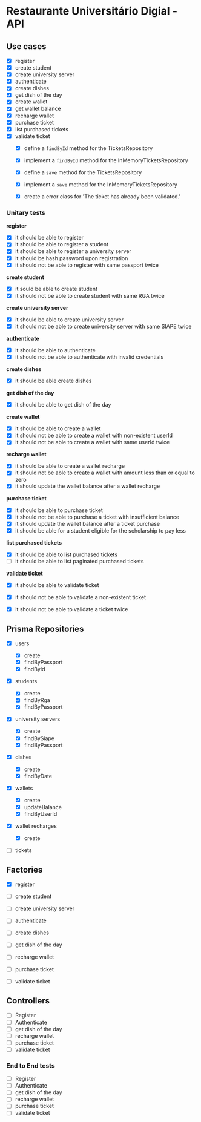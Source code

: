 # Restaurante Universitário Digial - API

## Use cases

- [x] register
- [x] create student
- [x] create university server
- [x] authenticate
- [x] create dishes
- [x] get dish of the day
- [x] create wallet
- [x] get wallet balance
- [x] recharge wallet
- [x] purchase ticket
- [x] list purchased tickets 
- [x] validate ticket
  - [x] define a `findById` method for the TicketsRepository
  - [x] implement a `findById` method for the InMemoryTicketsRepository
  - [x] define a `save` method for the TicketsRepository
  - [x] implement a `save` method for the InMemoryTicketsRepository
  - [x] create a error class for 'The ticket has already been validated.'


### Unitary tests

**register**

- [x] it should be able to register
- [x] it should be able to register a student
- [x] it should be able to register a university server
- [x] it should be hash password upon registration
- [x] it should not be able to register with same passport twice

**create student**

- [x] it sould be able to create student
- [x] it should not be able to create student with same RGA twice

**create university server**

- [x] it should be able to create university server
- [x] it should not be able to create university server with same SIAPE twice

**authenticate**

- [x] it should be able to authenticate
- [x] it should not be able to authenticate with invalid credentials

**create dishes**

- [x] it should be able create dishes

**get dish of the day**

- [x] it should be able to get dish of the day

**create wallet**

- [x] it should be able to create a wallet
- [x] it should not be able to create a wallet with non-existent userId
- [x] it should not be able to create a wallet with same userId twice

**recharge wallet**

- [x] it should be able to create a wallet recharge
- [x] it should not be able to create a wallet with amount less than or equal to zero
- [x] it should update the wallet balance after a wallet recharge

**purchase ticket**

- [x] it should be able to purchase ticket
- [x] it should not be able to purchase a ticket with insufficient balance
- [x] it should update the wallet balance after a ticket purchase
- [x] it should be able for a student eligible for the scholarship to pay less

**list purchased tickets**

- [x] it should be able to list purchased tickets
- [ ] it should be able to list paginated purchased tickets

**validate ticket**

- [x] it should be able to validate ticket
- [x] it should not be able to validate a non-existent ticket
- [x] it should not be able to validate a ticket twice


## Prisma Repositories

- [x] users
  - [x] create
  - [x] findByPassport
  - [x] findById
- [x] students
  - [x] create
  - [x] findByRga
  - [x] findByPassport
- [x] university servers
  - [x] create
  - [x] findBySiape
  - [x] findByPassport
- [x] dishes
  - [x] create
  - [x] findByDate
- [x] wallets
  - [x] create
  - [x] updateBalance
  - [x] findByUserId
- [x] wallet recharges
  - [x] create
- [ ] tickets




## Factories

- [x] register
- [ ] create student
- [ ] create university server
- [ ] authenticate
- [ ] create dishes
- [ ] get dish of the day
- [ ] recharge wallet
- [ ] purchase ticket
- [ ] validate ticket


## Controllers

- [ ] Register
- [ ] Authenticate
- [ ] get dish of the day
- [ ] recharge wallet
- [ ] purchase ticket
- [ ] validate ticket

### End to End tests

- [ ] Register
- [ ] Authenticate
- [ ] get dish of the day
- [ ] recharge wallet
- [ ] purchase ticket
- [ ] validate ticket
